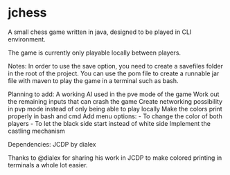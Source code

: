 # jchess
A small chess game written in java, designed to be played in CLI environment.

The game is currently only playable locally between players.

Notes:
In order to use the save option, you need to create a savefiles folder in the root of the project.
You can use the pom file to create a runnable jar file with maven to play the game in a terminal such as bash.

Planning to add:
A working AI used in the pve mode of the game
Work out the remaining inputs that can crash the game
Create networking possibility in pvp mode instead of only being able to play locally
Make the colors print properly in bash and cmd
Add menu options:
        - To change the color of both players
        - To let the black side start instead of white side
Implement the castling mechanism

Dependencies:
JCDP by dialex

Thanks to @dialex for sharing his work in JCDP to make colored printing in terminals a whole lot easier.

